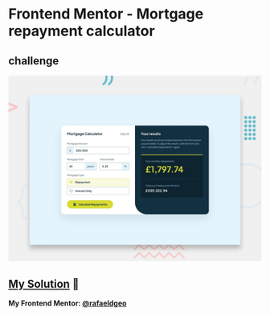 # Frontend Mentor - Mortgage repayment calculator
## challenge

![Design preview for the Mortgage repayment calculator coding challenge](./preview.jpg)

## [My Solution](https://rafaeldgeo-mortgage-repayment-calc.onrender.com/) 🚀
**My Frontend Mentor: [@rafaeldgeo](https://www.frontendmentor.io/profile/rafaeldgeo)**
